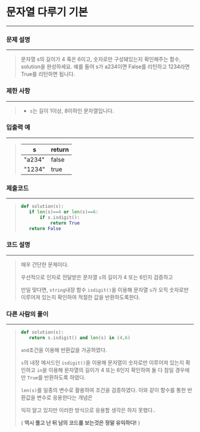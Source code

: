 # 문자열 다루기 기본

---



### 문제 설명

---

>문자열 s의 길이가 4 혹은 6이고, 숫자로만 구성돼있는지 확인해주는 함수, solution을 완성하세요. 예를 들어 s가 a234이면 False를 리턴하고 1234라면 True를 리턴하면 됩니다.



### 제한 사항

---

>* `s`는 길이 1이상, 8이하인 문자열입니다.



### 입출력 예

---

>| s      | return |
>| ------ | ------ |
>| "a234" | false  |
>| "1234" | true   |



### 제출코드

---

>```python
>def solution(s):
>    if len(s)==4 or len(s)==6:
>        if s.isdigit():
>            return True
>    return False
>```



### 코드 설명

---

>매우 간단한 문제이다.
>
>우선적으로 인자로 전달받은 문자열 `s`의 길이가 4 또는 6인지 검증하고
>
>만일 맞다면, `string`내장 함수 `isdigit()`을 이용해 문자열 `s`가 오직 숫자로만 이루어져 있는지 확인하여 적절한 값을 반환하도록한다.



### 다른 사람의 풀이

---

>```python
>def solution(s):
>    return s.isdigit() and len(s) in (4,6)
>```
>
>`and`조건을 이용해 반환값을 가공하였다.
>
>`s`의 내장 메서드인 `isdigit()`을 이용해 문자열이 숫자로만 이루어져 있는지 확인하고 `in`을 이용해 문자열의 길이가 4 또는 6인지 확인하여 둘 다 참일 경우에만 `True`를 반환하도록 하였다.
>
>`len(s)`를 일종의 변수로 활용하여 조건을 검증하였다. 이와 같이 함수를 통한 반환값을 변수로 응용한다는 개념은 
>
>익히 알고 있지만 이러한 방식으로 응용할 생각은 하지 못했다..
>
>( **역시 풀고 난 뒤 남의 코드를 보는것은 정말 유익하다!** )